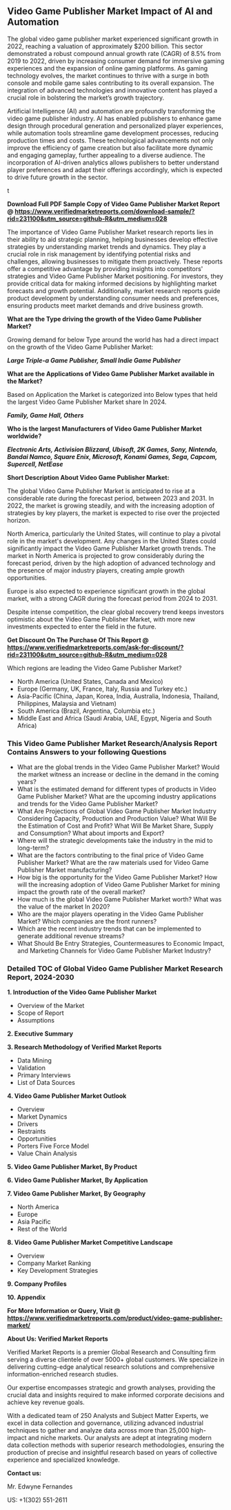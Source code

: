 <h2>Video Game Publisher Market Impact of AI and Automation</h2><p>The global video game publisher market experienced significant growth in 2022, reaching a valuation of approximately $200 billion. This sector demonstrated a robust compound annual growth rate (CAGR) of 8.5% from 2019 to 2022, driven by increasing consumer demand for immersive gaming experiences and the expansion of online gaming platforms. As gaming technology evolves, the market continues to thrive with a surge in both console and mobile game sales contributing to its overall expansion. The integration of advanced technologies and innovative content has played a crucial role in bolstering the market’s growth trajectory.</p><p>Artificial Intelligence (AI) and automation are profoundly transforming the video game publisher industry. AI has enabled publishers to enhance game design through procedural generation and personalized player experiences, while automation tools streamline game development processes, reducing production times and costs. These technological advancements not only improve the efficiency of game creation but also facilitate more dynamic and engaging gameplay, further appealing to a diverse audience. The incorporation of AI-driven analytics allows publishers to better understand player preferences and adapt their offerings accordingly, which is expected to drive future growth in the sector.</p>t</p><p id="" class=""><strong>Download Full PDF Sample Copy of Video Game Publisher Market Report @ <a href="https://www.verifiedmarketreports.com/download-sample/?rid=231100&utm_source=github-R&utm_medium=028" target="_blank">https://www.verifiedmarketreports.com/download-sample/?rid=231100&utm_source=github-R&utm_medium=028</a></strong></p><p>The importance of&nbsp;Video Game Publisher Market research reports lies in their ability to aid strategic planning, helping businesses develop effective strategies by understanding market trends and dynamics. They play a crucial role in risk management by identifying potential risks and challenges, allowing businesses to mitigate them proactively. These reports offer a competitive advantage by providing insights into competitors' strategies and Video Game Publisher Market positioning. For investors, they provide critical data for making informed decisions by highlighting market forecasts and growth potential. Additionally, market research reports guide product development by understanding consumer needs and preferences, ensuring products meet market demands and drive business growth.</p><p><strong>What are the&nbsp;Type driving the growth of the Video Game Publisher Market?</strong></p><p id="" class="">Growing demand for below Type around the world has had a direct impact on the growth of the Video Game Publisher Market:</p><em><strong>Large Triple-a Game Publisher, Small Indie Game Publisher</strong></em></p><strong>What are the&nbsp;Applications&nbsp;of Video Game Publisher Market available in the Market?</strong></p><p id="" class="">Based on Application the Market is categorized into Below types that held the largest Video Game Publisher Market share In 2024.</p><em><strong>Family, Game Hall, Others</strong></em></p><strong>Who is the largest Manufacturers of Video Game Publisher Market worldwide?</strong></p><p><em><strong>Electronic Arts, Activision Blizzard, Ubisoft, 2K Games, Sony, Nintendo, Bandai Namco, Square Enix, Microsoft, Konami Games, Sega, Capcom, Supercell, NetEase</strong></em></p><p id="" class=""><strong>Short Description About Video Game Publisher Market:</strong></p><p>The global Video Game Publisher Market is anticipated to rise at a considerable rate during the forecast period, between 2023 and 2031. In 2022, the market is growing steadily, and with the increasing adoption of strategies by key players, the market is expected to rise over the projected horizon.</p><p>North America, particularly the United States, will continue to play a pivotal role in the market's development. Any changes in the United States could significantly impact the Video Game Publisher Market growth trends. The market in North America is projected to grow considerably during the forecast period, driven by the high adoption of advanced technology and the presence of major industry players, creating ample growth opportunities.</p><p>Europe is also expected to experience significant growth in the global market, with a strong CAGR during the forecast period from 2024 to 2031.</p><p>Despite intense competition, the clear global recovery trend keeps investors optimistic about the Video Game Publisher Market, with more new investments expected to enter the field in the future.</p><p id="" class=""><strong>Get Discount On The Purchase Of This Report @ <a href="https://www.verifiedmarketreports.com/ask-for-discount/?rid=231100&utm_source=github-R&utm_medium=028" target="_blank">https://www.verifiedmarketreports.com/ask-for-discount/?rid=231100&utm_source=github-R&utm_medium=028</a></strong></p>Which regions are leading the Video Game Publisher Market?</p><ul><li>North America (United States, Canada and Mexico)</li><li>Europe (Germany, UK, France, Italy, Russia and Turkey etc.)</li><li>Asia-Pacific (China, Japan, Korea, India, Australia, Indonesia, Thailand, Philippines, Malaysia and Vietnam)</li><li>South America (Brazil, Argentina, Columbia etc.)</li><li>Middle East and Africa (Saudi Arabia, UAE, Egypt, Nigeria and South Africa)</li></ul><h3 id="" class="">This Video Game Publisher Market Research/Analysis Report Contains Answers to your following Questions</h3><ul><li>What are the global trends in the Video Game Publisher Market? Would the market witness an increase or decline in the demand in the coming years?</li><li>What is the estimated demand for different types of products in Video Game Publisher Market? What are the upcoming industry applications and trends for the Video Game Publisher Market?</li><li>What Are Projections of Global Video Game Publisher Market Industry Considering Capacity, Production and Production Value? What Will Be the Estimation of Cost and Profit? What Will Be Market Share, Supply and Consumption? What about imports and Export?</li><li>Where will the strategic developments take the industry in the mid to long-term?</li><li>What are the factors contributing to the final price of Video Game Publisher Market? What are the raw materials used for Video Game Publisher Market manufacturing?</li><li>How big is the opportunity for the Video Game Publisher Market? How will the increasing adoption of Video Game Publisher Market for mining impact the growth rate of the overall market?</li><li>How much is the global Video Game Publisher Market worth? What was the value of the market In 2020?</li><li>Who are the major players operating in the Video Game Publisher Market? Which companies are the front runners?</li><li>Which are the recent industry trends that can be implemented to generate additional revenue streams?</li><li>What Should Be Entry Strategies, Countermeasures to Economic Impact, and Marketing Channels for Video Game Publisher Market Industry?</li></ul><h3 id="" class="">Detailed TOC of Global Video Game Publisher Market Research Report, 2024-2030</h3><p id="" class=""><strong>1. Introduction of the Video Game Publisher Market</strong></p><ul><li>Overview of the Market</li><li>Scope of Report</li><li>Assumptions</li></ul><p id="" class=""><strong>2. Executive Summary</strong></p><p id="" class=""><strong>3. Research Methodology of Verified Market Reports</strong></p><ul><li>Data Mining</li><li>Validation</li><li>Primary Interviews</li><li>List of Data Sources</li></ul><p id="" class=""><strong>4. Video Game Publisher Market Outlook</strong></p><ul><li>Overview</li><li>Market Dynamics</li><li>Drivers</li><li>Restraints</li><li>Opportunities</li><li>Porters Five Force Model</li><li>Value Chain Analysis</li></ul><p id="" class=""><strong>5. Video Game Publisher Market, By Product</strong></p><p id="" class=""><strong>6. Video Game Publisher Market, By Application</strong></p><p id="" class=""><strong>7. Video Game Publisher Market, By Geography</strong></p><ul><li>North America</li><li>Europe</li><li>Asia Pacific</li><li>Rest of the World</li></ul><p id="" class=""><strong>8. Video Game Publisher Market Competitive Landscape</strong></p><ul><li>Overview</li><li>Company Market Ranking</li><li>Key Development Strategies</li></ul><p id="" class=""><strong>9. Company Profiles</strong></p><p id="" class=""><strong>10. Appendix</strong></p><p id="" class=""><strong>For More Information or Query, Visit @ <a href="https://www.verifiedmarketreports.com/product/video-game-publisher-market/" target="_blank">https://www.verifiedmarketreports.com/product/video-game-publisher-market/</a></strong></p><p id="" class=""><strong>About Us: Verified Market Reports</strong></p><p id="" class="">Verified Market Reports is a premier Global Research and Consulting firm serving a diverse clientele of over 5000+ global customers. We specialize in delivering cutting-edge analytical research solutions and comprehensive information-enriched research studies.</p><p id="" class="">Our expertise encompasses strategic and growth analyses, providing the crucial data and insights required to make informed corporate decisions and achieve key revenue goals.</p><p id="" class="">With a dedicated team of 250 Analysts and Subject Matter Experts, we excel in data collection and governance, utilizing advanced industrial techniques to gather and analyze data across more than 25,000 high-impact and niche markets. Our analysts are adept at integrating modern data collection methods with superior research methodologies, ensuring the production of precise and insightful research based on years of collective experience and specialized knowledge.</p><p id="" class=""><strong>Contact us:</strong></p><p id="" class="">Mr. Edwyne Fernandes</p><p id="" class="">US: +1(302) 551-2611</p>
